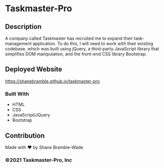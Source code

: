 # Taskmaster-Pro

## Description

A company called Taskmaster has recruited me to expand their task-management application. To do this, I will need to work with their existing codebase, which was built using jQuery, a third-party JavaScript library that simplifies DOM manipulation, and the front-end CSS library Bootstrap.

## Deployed Website

<https://shanebramble.github.io/taskmaster-pro>

### Built With

* HTML
* CSS
* JavaScript/JQuery
* Bootstrap

## Contribution

Made with ❤️ by Shane Bramble-Wade

### ©️2021 Taskmaster-Pro, Inc

